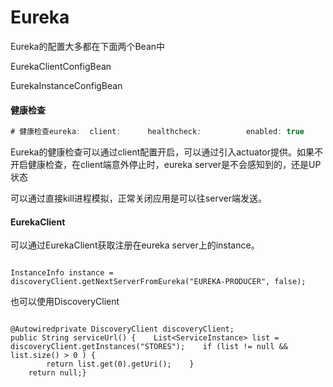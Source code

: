 # Eureka

Eureka的配置大多都在下面两个Bean中

EurekaClientConfigBean

EurekaInstanceConfigBean





#### 健康检查

```javascript
# 健康检查eureka:  client:      healthcheck:          enabled: true
```

Eureka的健康检查可以通过client配置开启，可以通过引入actuator提供。如果不开启健康检查，在client端意外停止时，eureka server是不会感知到的，还是UP状态

可以通过直接kill进程模拟，正常关闭应用是可以往server端发送。



#### EurekaClient

可以通过EurekaClient获取注册在eureka server上的instance。

```text

InstanceInfo instance = discoveryClient.getNextServerFromEureka("EUREKA-PRODUCER", false);
```



也可以使用DiscoveryClient

```text

@Autowiredprivate DiscoveryClient discoveryClient;
public String serviceUrl() {    List<ServiceInstance> list = discoveryClient.getInstances("STORES");    if (list != null && list.size() > 0 ) {
        return list.get(0).getUri();    }
    return null;}
```

